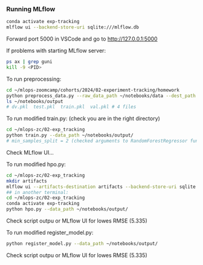 ### Running MLflow 

```bash
conda activate exp-tracking
mlflow ui --backend-store-uri sqlite:///mlflow.db
```
Forward port 5000 in VSCode and go to http://127.0.0.1:5000

If problems with starting MLflow server:
```bash
ps ax | grep guni
kill -9 <PID>
```



To run preprocessing:
```bash
cd ~/mlops-zoomcamp/cohorts/2024/02-experiment-tracking/homework
python preprocess_data.py --raw_data_path ~/notebooks/data --dest_path ~/notebooks/output/
ls ~/notebooks/output
# dv.pkl  test.pkl  train.pkl  val.pkl # 4 files
```

To run modified train.py:
(check you are in the right directory)
```bash
cd ~/mlops-zc/02-exp_tracking
python train.py --data_path ~/notebooks/output/
# min_samples_split = 2 (checked arguments to RandomForestRegressor function)
```


Check MLflow UI...

To run modified hpo.py:
```bash
cd ~/mlops-zc/02-exp_tracking
mkdir artifacts
mlflow ui --artifacts-destination artifacts --backend-store-uri sqlite:///mlflow.db
## in another terminal:
cd ~/mlops-zc/02-exp_tracking
conda activate exp-tracking
python hpo.py --data_path ~/notebooks/output/
```

Check script outpu or MLflow UI for lowes RMSE (5.335)


To run modified register_model.py:
```bash
python register_model.py --data_path ~/notebooks/output/
```

Check script outpu or MLflow UI for lowes RMSE (5.335)




